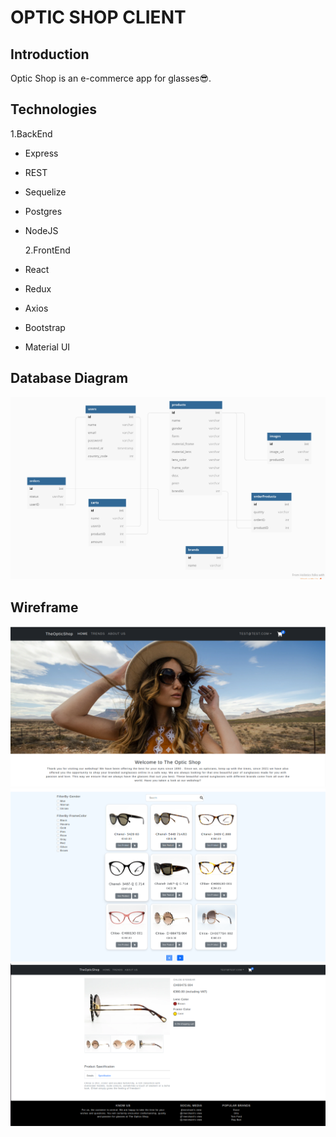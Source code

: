 # OPTIC SHOP CLIENT

## Introduction

Optic Shop is an e-commerce app for glasses😎.

## Technologies

1.BackEnd

- Express
- REST
- Sequelize
- Postgres
- NodeJS

  2.FrontEnd

- React
- Redux
- Axios
- Bootstrap
- Material UI

## Database Diagram

![alt text](src/db_diagram.png)

## Wireframe

![alt text](src/banner.png)
![alt text](src/home.png)
![alt text](src/details.png)

